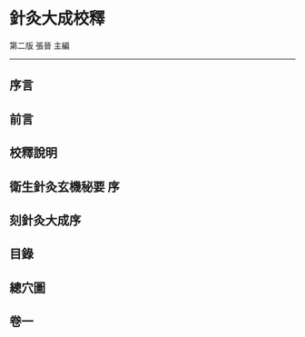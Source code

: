# 針灸大成校釋

第二版 張晉 主編

-----------------------------------------------------------------

## 序言



## 前言



## 校釋說明



## 衛生針灸玄機秘要 序



## 刻針灸大成序



## 目錄



## 總穴圖



## 卷一

